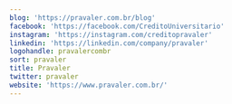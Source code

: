 ```yaml
---
blog: 'https://pravaler.com.br/blog'
facebook: 'https://facebook.com/CreditoUniversitario'
instagram: 'https://instagram.com/creditopravaler'
linkedin: 'https://linkedin.com/company/pravaler'
logohandle: pravalercombr
sort: pravaler
title: Pravaler
twitter: pravaler
website: 'https://www.pravaler.com.br/'
---
```

